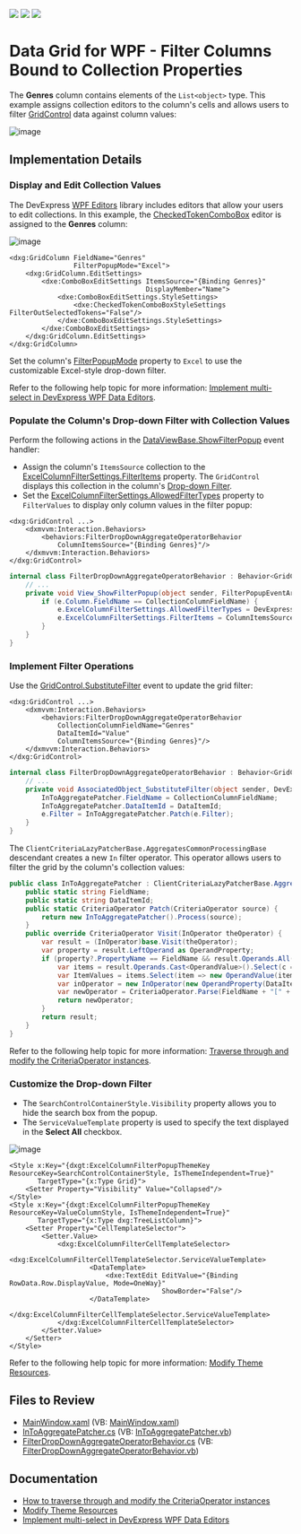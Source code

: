 <!-- default badges list -->
![](https://img.shields.io/endpoint?url=https://codecentral.devexpress.com/api/v1/VersionRange/590928153/22.2.3%2B)
[![](https://img.shields.io/badge/Open_in_DevExpress_Support_Center-FF7200?style=flat-square&logo=DevExpress&logoColor=white)](https://supportcenter.devexpress.com/ticket/details/T1141282)
[![](https://img.shields.io/badge/📖_How_to_use_DevExpress_Examples-e9f6fc?style=flat-square)](https://docs.devexpress.com/GeneralInformation/403183)
<!-- default badges end -->
# Data Grid for WPF - Filter Columns Bound to Collection Properties

The **Genres** column contains elements of the `List<object>` type. This example assigns collection editors to the column's cells and allows users to filter [GridControl](https://docs.devexpress.com/WPF/DevExpress.Xpf.Grid.GridControl) data against column values:

![image](https://user-images.githubusercontent.com/65009440/214008045-941bfb71-671e-445f-90fe-cf225dc764c0.png)


## Implementation Details


### Display and Edit Collection Values

The DevExpress [WPF Editors](https://docs.devexpress.com/WPF/6190/controls-and-libraries/data-editors) library includes editors that allow your users to edit collections. In this example, the [CheckedTokenComboBox](https://docs.devexpress.com/WPF/DevExpress.Xpf.Editors.CheckedTokenComboBoxStyleSettings) editor is assigned to the **Genres** column:

![image](https://user-images.githubusercontent.com/65009440/214015138-2aed7692-661a-4599-8e72-95185323c2a4.png)

```xaml
<dxg:GridColumn FieldName="Genres"
                FilterPopupMode="Excel">
    <dxg:GridColumn.EditSettings>
        <dxe:ComboBoxEditSettings ItemsSource="{Binding Genres}"
                                  DisplayMember="Name">
            <dxe:ComboBoxEditSettings.StyleSettings>
                <dxe:CheckedTokenComboBoxStyleSettings FilterOutSelectedTokens="False"/>
            </dxe:ComboBoxEditSettings.StyleSettings>
        </dxe:ComboBoxEditSettings>
    </dxg:GridColumn.EditSettings>
</dxg:GridColumn>
```

Set the column's [FilterPopupMode](https://docs.devexpress.com/WPF/DevExpress.Xpf.Grid.ColumnBase.FilterPopupMode) property to `Excel` to use the customizable Excel-style drop-down filter.

Refer to the following help topic for more information: [Implement multi-select in DevExpress WPF Data Editors](https://supportcenter.devexpress.com/ticket/details/t889444/how-to-implement-multi-select-when-using-devexpress-wpf-data-editors-comboboxedit).


### Populate the Column's Drop-down Filter with Collection Values

Perform the following actions in the [DataViewBase.ShowFilterPopup](https://docs.devexpress.com/WPF/DevExpress.Xpf.Grid.DataViewBase.ShowFilterPopup) event handler:

* Assign the column's `ItemsSource` collection to the [ExcelColumnFilterSettings.FilterItems](https://docs.devexpress.com/WPF/DevExpress.Xpf.Grid.ExcelColumnFilterSettings.FilterItems) property. The `GridControl` displays this collection in the column's [Drop-down Filter](https://docs.devexpress.com/WPF/6133/controls-and-libraries/data-grid/filtering-and-searching/drop-down-filter).
* Set the [ExcelColumnFilterSettings.AllowedFilterTypes](https://docs.devexpress.com/WPF/DevExpress.Xpf.Grid.ExcelColumnFilterSettings.AllowedFilterTypes) property to `FilterValues` to display only column values in the filter popup:

```xaml
<dxg:GridControl ...>
    <dxmvvm:Interaction.Behaviors>
        <behaviors:FilterDropDownAggregateOperatorBehavior
            ColumnItemsSource="{Binding Genres}"/>
    </dxmvvm:Interaction.Behaviors>
</dxg:GridControl>
```

```cs
internal class FilterDropDownAggregateOperatorBehavior : Behavior<GridControl> {
    // ...
    private void View_ShowFilterPopup(object sender, FilterPopupEventArgs e) {
        if (e.Column.FieldName == CollectionColumnFieldName) {
            e.ExcelColumnFilterSettings.AllowedFilterTypes = DevExpress.Xpf.Grid.ExcelColumnFilterType.FilterValues;
            e.ExcelColumnFilterSettings.FilterItems = ColumnItemsSource;
        }
    }
}
```


### Implement Filter Operations

Use the [GridControl.SubstituteFilter](https://docs.devexpress.com/WPF/DevExpress.Xpf.Grid.GridControl.SubstituteFilter) event to update the grid filter:

```xaml
<dxg:GridControl ...>
    <dxmvvm:Interaction.Behaviors>
        <behaviors:FilterDropDownAggregateOperatorBehavior 
            CollectionColumnFieldName="Genres" 
            DataItemId="Value" 
            ColumnItemsSource="{Binding Genres}"/>
    </dxmvvm:Interaction.Behaviors>
</dxg:GridControl>
```

```cs
internal class FilterDropDownAggregateOperatorBehavior : Behavior<GridControl> {
    // ...
    private void AssociatedObject_SubstituteFilter(object sender, DevExpress.Data.SubstituteFilterEventArgs e) {
        InToAggregatePatcher.FieldName = CollectionColumnFieldName;
        InToAggregatePatcher.DataItemId = DataItemId;
        e.Filter = InToAggregatePatcher.Patch(e.Filter);
    }
}
```

The `ClientCriteriaLazyPatcherBase.AggregatesCommonProcessingBase` descendant creates a new `In` filter operator. This operator allows users to filter the grid by the column's collection values:

```cs
public class InToAggregatePatcher : ClientCriteriaLazyPatcherBase.AggregatesCommonProcessingBase {
    public static string FieldName;
    public static string DataItemId;
    public static CriteriaOperator Patch(CriteriaOperator source) {
        return new InToAggregatePatcher().Process(source);
    }
    public override CriteriaOperator Visit(InOperator theOperator) {
        var result = (InOperator)base.Visit(theOperator);
        var property = result.LeftOperand as OperandProperty;
        if (property?.PropertyName == FieldName && result.Operands.All(c => c is OperandValue)) {
            var items = result.Operands.Cast<OperandValue>().Select(c => c.Value);
            var ItemValues = items.Select(item => new OperandValue(item.GetType().GetProperty(DataItemId).GetValue(item)));
            var inOperator = new InOperator(new OperandProperty(DataItemId), ItemValues);
            var newOperator = CriteriaOperator.Parse(FieldName + "[" + inOperator.ToString() + "]");
            return newOperator;
        }
        return result;
    }
}
```

Refer to the following help topic for more information: [Traverse through and modify the CriteriaOperator instances](https://supportcenter.devexpress.com/ticket/details/t320172/how-to-traverse-through-and-modify-the-criteriaoperator-instances).


### Customize the Drop-down Filter

* The `SearchControlContainerStyle.Visibility` property allows you to hide the search box from the popup.
* The `ServiceValueTemplate` property is used to specify the text displayed in the **Select All** checkbox.

![image](https://user-images.githubusercontent.com/65009440/214020374-6fdf8d6a-41a5-4bc2-a9bb-3daf4e8ae1ea.png)

```xaml
<Style x:Key="{dxgt:ExcelColumnFilterPopupThemeKey ResourceKey=SearchControlContainerStyle, IsThemeIndependent=True}" 
       TargetType="{x:Type Grid}">
    <Setter Property="Visibility" Value="Collapsed"/>
</Style>
<Style x:Key="{dxgt:ExcelColumnFilterPopupThemeKey ResourceKey=ValueColumnStyle, IsThemeIndependent=True}" 
       TargetType="{x:Type dxg:TreeListColumn}">
    <Setter Property="CellTemplateSelector">
        <Setter.Value>
            <dxg:ExcelColumnFilterCellTemplateSelector>
                <dxg:ExcelColumnFilterCellTemplateSelector.ServiceValueTemplate>
                    <DataTemplate>
                        <dxe:TextEdit EditValue="{Binding RowData.Row.DisplayValue, Mode=OneWay}"
                                      ShowBorder="False"/>
                    </DataTemplate>
                </dxg:ExcelColumnFilterCellTemplateSelector.ServiceValueTemplate>
            </dxg:ExcelColumnFilterCellTemplateSelector>
        </Setter.Value>
    </Setter>
</Style>
```

Refer to the following help topic for more information: [Modify Theme Resources](https://docs.devexpress.com/WPF/403598/common-concepts/themes/customize-devexpress-theme-resources).


## Files to Review

* [MainWindow.xaml](./CS/FilterDropDown_AgregateOperators/MainWindow.xaml) (VB: [MainWindow.xaml](./VB/FilterDropDown_AgregateOperators/MainWindow.xaml))
* [InToAggregatePatcher.cs](./CS/FilterDropDown_AgregateOperators/Behaviours/InToAggregatePatcher.cs) (VB: [InToAggregatePatcher.vb](./VB/FilterDropDown_AgregateOperators/Behaviours/InToAggregatePatcher.vb))
* [FilterDropDownAggregateOperatorBehavior.cs](./CS/FilterDropDown_AgregateOperators/Behaviours/FilterDropDownAggregateOperatorBehavior.cs) (VB: [FilterDropDownAggregateOperatorBehavior.vb](./VB/FilterDropDown_AgregateOperators/Behaviours/FilterDropDownAggregateOperatorBehavior.vb))


## Documentation

- [How to traverse through and modify the CriteriaOperator instances](https://supportcenter.devexpress.com/ticket/details/t320172/how-to-traverse-through-and-modify-the-criteriaoperator-instances)
- [Modify Theme Resources](https://docs.devexpress.com/WPF/403598/common-concepts/themes/customize-devexpress-theme-resources)
- [Implement multi-select in DevExpress WPF Data Editors](https://supportcenter.devexpress.com/ticket/details/t889444/how-to-implement-multi-select-when-using-devexpress-wpf-data-editors-comboboxedit)
